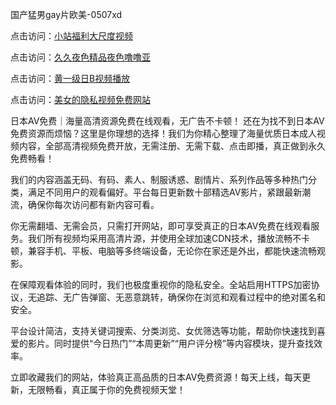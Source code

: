 国产猛男gay片欧美-0507xd


点击访问：<a href="https://gfd-5xg.pages.dev/">小站福利大尺度视频</a>

点击访问：<a href="https://vassv.pages.dev/">久久夜色精品夜色噜噜亚</a>

点击访问：<a href="https://cfad.pages.dev/">黄一级日B视频播放</a>

点击访问：<a href="https://rtj-3zo.pages.dev/">美女的隐私视频免费网站</a>

日本AV免费｜海量高清资源免费在线观看，无广告不卡顿！
还在为找不到日本AV免费资源而烦恼？这里是你理想的选择！我们为你精心整理了海量优质日本成人视频内容，全部高清视频免费开放，无需注册、无需下载、点击即播，真正做到永久免费畅看！

我们的内容涵盖无码、有码、素人、制服诱惑、剧情片、系列作品等多种热门分类，满足不同用户的观看偏好。平台每日更新数十部精选AV影片，紧跟最新潮流，确保你每次访问都有新内容可看。

你无需翻墙、无需会员，只需打开网站，即可享受真正的日本AV免费在线观看服务。我们所有视频均采用高清片源，并使用全球加速CDN技术，播放流畅不卡顿，兼容手机、平板、电脑等多终端设备，无论你在家还是外出，都能快速流畅观影。

在保障观看体验的同时，我们也极度重视你的隐私安全。全站启用HTTPS加密协议，无追踪、无广告弹窗、无恶意跳转，确保你在浏览和观看过程中的绝对匿名和安全。

平台设计简洁，支持关键词搜索、分类浏览、女优筛选等功能，帮助你快速找到喜爱的影片。同时提供“今日热门”“本周更新”“用户评分榜”等内容模块，提升查找效率。

立即收藏我们的网站，体验真正高品质的日本AV免费资源！每天上线，每天更新，无限畅看，真正属于你的免费视频天堂！



<span style="display:none;">[Canonical link](https://github.com/662xued/62154 ）</span>
